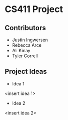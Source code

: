 # CS411 Project

## Contributors
* Justin Ingwersen
* Rebecca Arce
* Ali Kinay
* Tyler Correll

## Project Ideas

* Idea 1

<insert idea 1>

* Idea 2

<insert idea 2>
